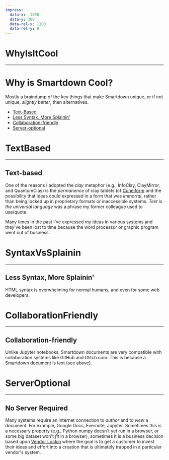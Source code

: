 ```yaml
---
impress:
  data-x: -1800
  data-y: 300
  data-rel-x: 1200
  data-rel-y: 0
---
```


# WhyIsItCool
---

# Why is Smartdown Cool?

Mostly a braindump of the key things that make Smartdown unique, or if not unique, *slightly better*, then alternatives.

- [Text-Based](:@TextBased)
- [Less Syntax, More Splainin'](:@SyntaxVsSplainin)
- [Collaboration-friendly](:@CollaborationFriendly)
- [Server-optional](:@ServerOptional)

# TextBased
---

## Text-based

One of the reasons I adopted the *clay* metaphor (e.g., InfoClay, ClayMirror, and QuantumClay) is the *permanence* of clay tablets (cf [Cuneiform](https://smartdown.site/#gallery/Cuneiform.md) and the possibility that ideas could expressed in a form that was *immortal*, rather than being locked up in proprietary formats or inaccessible systems. *Text is the universal language* was a phrase my former colleague used to use/quote.

Many times in the past I've expressed my ideas in various systems and they've been lost to time because the word processor or graphic program went out of business.


# SyntaxVsSplainin
---

## Less Syntax, More Splainin'

HTML syntax is overwhelming for normal humans, and even for some web developers.



# CollaborationFriendly
---

## Collaboration-friendly

Unlike Jupyter notebooks, Smartdown documents are very compatible with collaboration systems like GitHub and Glitch.com. This is because a Smartdown document is text (see above).


# ServerOptional
---

## No Server Required

Many systems require an internet connection to *author* and to *view* a document. For example, Google Docs, Evernote, Jupyter. Sometimes this is a necessary property (e.g., Python numpy doesn't yet run in a browser, or some big dataset won't *fit* in a browser); sometimes it is a business decision based upon [Vendor Lockin](https://en.wikipedia.org/wiki/Vendor_lock-in) where the goal is to get a customer to invest their ideas and effort into a creation that is ultimately trapped in a particular vendor's system.
